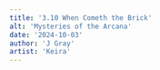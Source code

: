 ```yaml
---
title: '3.10 When Cometh the Brick'
alt: 'Mysteries of the Arcana'
date: '2024-10-03'
author: 'J Gray'
artist: 'Keira'
---
```

